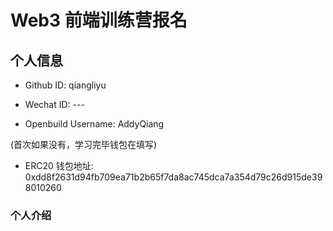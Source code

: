 # Web3 前端训练营报名

## 个人信息

- Github ID: qiangliyu

- Wechat ID: ---

- Openbuild Username: AddyQiang

(首次如果没有，学习完毕钱包在填写)

- ERC20 钱包地址: 0xdd8f2631d94fb709ea71b2b65f7da8ac745dca7a354d79c26d915de398010260

### 个人介绍

